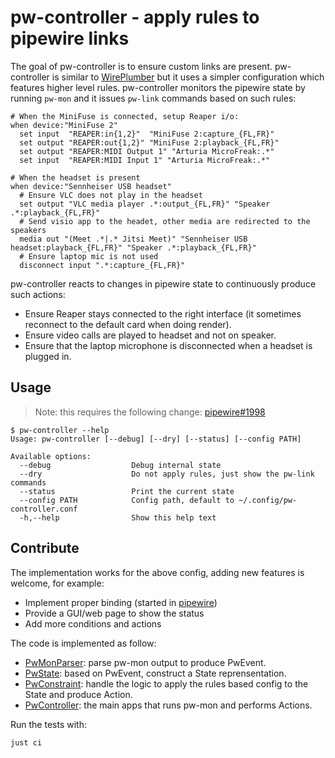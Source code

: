 # pw-controller - apply rules to pipewire links

The goal of pw-controller is to ensure custom links are present.
pw-controller is similar to [WirePlumber][wireplumber] but it uses a simpler configuration which features higher level rules.
pw-controller monitors the pipewire state by running `pw-mon` and it issues `pw-link` commands based on such rules:

```
# When the MiniFuse is connected, setup Reaper i/o:
when device:"MiniFuse 2"
  set input  "REAPER:in{1,2}"  "MiniFuse 2:capture_{FL,FR}"
  set output "REAPER:out{1,2}" "MiniFuse 2:playback_{FL,FR}"
  set output "REAPER:MIDI Output 1" "Arturia MicroFreak:.*"
  set input  "REAPER:MIDI Input 1" "Arturia MicroFreak:.*"

# When the headset is present
when device:"Sennheiser USB headset"
  # Ensure VLC does not play in the headset
  set output "VLC media player .*:output_{FL,FR}" "Speaker .*:playback_{FL,FR}"
  # Send visio app to the headet, other media are redirected to the speakers
  media out "(Meet .*|.* Jitsi Meet)" "Sennheiser USB headset:playback_{FL,FR}" "Speaker .*:playback_{FL,FR}"
  # Ensure laptop mic is not used
  disconnect input ".*:capture_{FL,FR}"
```

pw-controller reacts to changes in pipewire state to continuously produce such actions:

- Ensure Reaper stays connected to the right interface (it sometimes reconnect to the default card when doing render).
- Ensure video calls are played to headset and not on speaker.
- Ensure that the laptop microphone is disconnected when a headset is plugged in.

## Usage

> Note: this requires the following change: [pipewire#1998](https://gitlab.freedesktop.org/pipewire/pipewire/-/merge_requests/1998)

```ShellSession
$ pw-controller --help
Usage: pw-controller [--debug] [--dry] [--status] [--config PATH]

Available options:
  --debug                  Debug internal state
  --dry                    Do not apply rules, just show the pw-link commands
  --status                 Print the current state
  --config PATH            Config path, default to ~/.config/pw-controller.conf
  -h,--help                Show this help text
```

## Contribute

The implementation works for the above config, adding new features is welcome, for example:

- Implement proper binding (started in [pipewire](./pipewire))
- Provide a GUI/web page to show the status
- Add more conditions and actions

The code is implemented as follow:

- [PwMonParser](./PwMonParser.hs): parse pw-mon output to produce PwEvent.
- [PwState](./PwState.hs): based on PwEvent, construct a State reprensentation.
- [PwConstraint](./PwConstraint.hs): handle the logic to apply the rules based config to the State and produce Action.
- [PwController](./PwController.hs): the main apps that runs pw-mon and performs Actions.

Run the tests with:

```
just ci
```

[wireplumber]: https://docs.pipewire.org/group__api__pw__core.html
